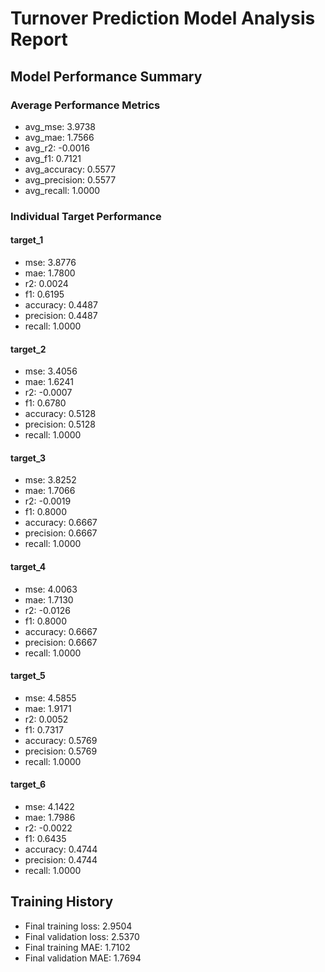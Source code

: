 # Turnover Prediction Model Analysis Report

## Model Performance Summary

### Average Performance Metrics
- avg_mse: 3.9738
- avg_mae: 1.7566
- avg_r2: -0.0016
- avg_f1: 0.7121
- avg_accuracy: 0.5577
- avg_precision: 0.5577
- avg_recall: 1.0000

### Individual Target Performance

#### target_1
- mse: 3.8776
- mae: 1.7800
- r2: 0.0024
- f1: 0.6195
- accuracy: 0.4487
- precision: 0.4487
- recall: 1.0000

#### target_2
- mse: 3.4056
- mae: 1.6241
- r2: -0.0007
- f1: 0.6780
- accuracy: 0.5128
- precision: 0.5128
- recall: 1.0000

#### target_3
- mse: 3.8252
- mae: 1.7066
- r2: -0.0019
- f1: 0.8000
- accuracy: 0.6667
- precision: 0.6667
- recall: 1.0000

#### target_4
- mse: 4.0063
- mae: 1.7130
- r2: -0.0126
- f1: 0.8000
- accuracy: 0.6667
- precision: 0.6667
- recall: 1.0000

#### target_5
- mse: 4.5855
- mae: 1.9171
- r2: 0.0052
- f1: 0.7317
- accuracy: 0.5769
- precision: 0.5769
- recall: 1.0000

#### target_6
- mse: 4.1422
- mae: 1.7986
- r2: -0.0022
- f1: 0.6435
- accuracy: 0.4744
- precision: 0.4744
- recall: 1.0000

## Training History
- Final training loss: 2.9504
- Final validation loss: 2.5370
- Final training MAE: 1.7102
- Final validation MAE: 1.7694